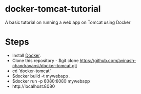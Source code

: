 # docker-tomcat-tutorial
A basic tutorial on running a web app on Tomcat using Docker

# Steps
* Install [Docker](https://docs.docker.com/install/).
* Clone this repository - $git clone https://github.com/avinash-chandravansi/docker-tomcat.git 
* cd 'docker-tomcat'
* $docker build -t mywebapp .
* $docker run -p 8080:8080 mywebapp
* http://localhost:8080

